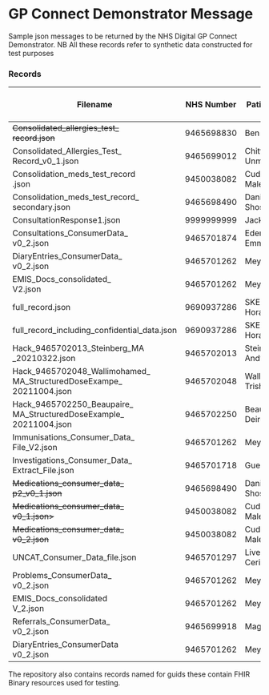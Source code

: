 # GP Connect Demonstrator Message
Sample json messages to be returned by the NHS Digital GP Connect Demonstrator. 
NB All these records refer to synthetic data constructed for test purposes

### Records
| Filename | NHS Number | Patient Name | Description | <sub>Deployed? <br/> D'strator Patient # </sub> | D'strator NHS # | D'strator Patient Name |
| -------- | ---------- | ------------ | ----------- | --------  | ---------------------: | ------------------------- |
|<del>Consolidated_allergies_test_<br/>record.json|9465698830|Ben-Avi Nusa| Rich Data Demonstrator Patient | Y 24 | 9690937332 | Beyer |
|Consolidated_Allergies_Test_<br/>Record_v0_1.json|9465699012|Chittor Unmesh| Rich Data Demonstrator Patient | Y 24 | 9690937332 | Beyer |
|Consolidation_meds_test_record<br/>.json|9450038082|Cudmore Maleah| Rich Data Demonstrator Patient | Y 22 | 9690937316 | Pye|
|Consolidation_meds_test_record_<br/>secondary.json|9465698490|Daniels Shoshana| Rich Data Demonstrator Patient | Y 23 | 9690937324 | Oakes |
|ConsultationResponse1.json|9999999999|Jackson Jane| Patient 2 Consultations and Problems  | Y 2 | 9690937286 | Skelly |
|Consultations_ConsumerData_<br/>v0_2.json|9465701874|Edenborough Emmaline| Rich Consultations | Y 31 | 9690938223 | GRACE |
|DiaryEntries_ConsumerData_<br/>v0_2.json|9465701262|Meyers Yannis| Rich Diary Entries | N | | | |
|EMIS_Docs_consolidated_<br/>V2.json|9465701262|Meyers Yannis| Rich Document References  |  Y 33  | 9690938088 | CAVE |
|full_record.json|9690937286|SKELLY Horace| Demonstrator Patient 2 Migration record | Y 2 | 9690937286 | Skelly |
|full_record_including_confidential_data.json|9690937286|SKELLY Horace| Demonstrator Patient 2 Migration record | Y 2 | 9690937286 | Skelly |
|Hack_9465702013_Steinberg_MA<br/>_20210322.json|9465702013|Steinberg Andy| Oct 2021 Hack Demonstrator Patient | Y 27 | 9690937820 | Lynch |
|Hack_9465702048_Wallimohamed_<br/>MA_StructuredDoseExampe_<br/>20211004.json|9465702048|Wallimohamed Trish| Oct 2021 Hack Demonstrator Patient | Y 25 | 9690938193 | Prout |
|Hack_9465702250_Beaupaire_<br/>MA_StructuredDoseExample_<br/>20211004.json|9465702250|Beaurepaire Deirdre| Oct 2021 Hack Demonstrator Patient | Y 26 | 9690937464 | Mackay |
|Immunisations_Consumer_Data_<br/>File_V2.json|9465701262|Meyers Yannis| Rich Immunizations | Y 28 | 9690938207 | Gillon |
|Investigations_Consumer_Data_<br/>Extract_File.json|9465701718|Guerra Jordan| Rich Investigations | Y 30 | 9690937367 | LEWIN |
|<del>Medications_consumer_data_<br/>p2_v0_1.json</del>|9465698490|Daniels Shoshana| Rich Demonstrator Patient copied to Consolidation_meds_test_record_secondary.json| N  23 | 9690937324 | Oakes |
|<del>Medications_consumer_data_<br/>v0_1.json></del>|9450038082|Cudmore Maleah| Rich Demonstrator Patient copied to Consolidation_meds_test_record.json | N 22 | 9690937316 |  Pye |
|<del>Medications_consumer_data_<br/>v0_2.json</del>|9450038082|Cudmore Maleah| Rich Demonstrator Patient copied to Consolidation_meds_test_record.json  | N 22 | 9690937316 |  Pye |
|UNCAT_Consumer_Data_file.json|9465701297|Livermore Cericeridwen| Rich Uncategorised | Y 29 | 9690938215 | WOOKEY |
|Problems_ConsumerData_<br/>v0_2.json|9465701262|Meyers Yannis| Rich Problems | Y 32 | 9690937340 | MULLEN |
|EMIS_Docs_consolidated<br/>V_2.json|9465701262|Meyers Yannis| EMIS Docs consolidated | Y 33 | 9690937693 | DAY |
|Referrals_ConsumerData_<br/>v0_2.json|9465699918|Magre Topsy| Referrals ConsumerData | Y 34 | 9690937693 | DAY |
|DiaryEntries_ConsumerData<br/>v0_2.json|9465701262|Meyers Yannis| DiaryEntries ConsumerData | Y 35 | 9690938770 | HYLAND |

The repository also contains records named for guids these contain FHIR Binary resources used for testing.

